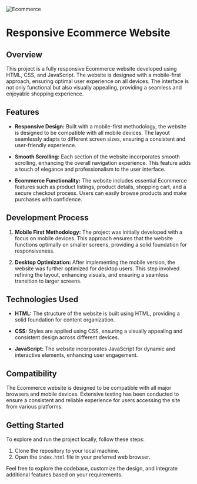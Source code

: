 ![Ecommerce](https://github.com/yogeshwalokar786/HTML-CSS-Ecommerce-Template/assets/85150416/350c4ef1-eacc-4825-8490-4bf3fb035f23)
# Responsive Ecommerce Website

## Overview

This project is a fully responsive Ecommerce website developed using HTML, CSS, and JavaScript. The website is designed with a mobile-first approach, ensuring optimal user experience on all devices. The interface is not only functional but also visually appealing, providing a seamless and enjoyable shopping experience.

## Features

- **Responsive Design:** Built with a mobile-first methodology, the website is designed to be compatible with all mobile devices. The layout seamlessly adapts to different screen sizes, ensuring a consistent and user-friendly experience.

- **Smooth Scrolling:** Each section of the website incorporates smooth scrolling, enhancing the overall navigation experience. This feature adds a touch of elegance and professionalism to the user interface.

- **Ecommerce Functionality:** The website includes essential Ecommerce features such as product listings, product details, shopping cart, and a secure checkout process. Users can easily browse products and make purchases with confidence.

## Development Process

1. **Mobile First Methodology:** The project was initially developed with a focus on mobile devices. This approach ensures that the website functions optimally on smaller screens, providing a solid foundation for responsiveness.

2. **Desktop Optimization:** After implementing the mobile version, the website was further optimized for desktop users. This step involved refining the layout, enhancing visuals, and ensuring a seamless transition to larger screens.

## Technologies Used

- **HTML:** The structure of the website is built using HTML, providing a solid foundation for content organization.

- **CSS:** Styles are applied using CSS, ensuring a visually appealing and consistent design across different devices.

- **JavaScript:** The website incorporates JavaScript for dynamic and interactive elements, enhancing user engagement.

## Compatibility

The Ecommerce website is designed to be compatible with all major browsers and mobile devices. Extensive testing has been conducted to ensure a consistent and reliable experience for users accessing the site from various platforms.

## Getting Started

To explore and run the project locally, follow these steps:

1. Clone the repository to your local machine.
2. Open the `index.html` file in your preferred web browser.

Feel free to explore the codebase, customize the design, and integrate additional features based on your requirements.


